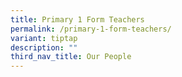 ```yaml
---
title: Primary 1 Form Teachers
permalink: /primary-1-form-teachers/
variant: tiptap
description: ""
third_nav_title: Our People
---
```

